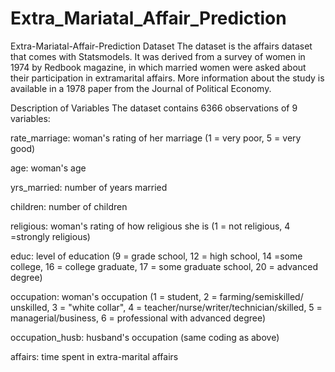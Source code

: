 # Extra_Mariatal_Affair_Prediction
Extra-Mariatal-Affair-Prediction
Dataset The dataset is the affairs dataset that comes with Statsmodels. It was derived from a survey of women in 1974 by Redbook magazine, in which married women were asked about their participation in extramarital affairs. More information about the study is available in a 1978 paper from the Journal of Political Economy.

Description of Variables The dataset contains 6366 observations of 9 variables:

rate_marriage: woman's rating of her marriage (1 = very poor, 5 = very good)

age: woman's age

yrs_married: number of years married

children: number of children

religious: woman's rating of how religious she is (1 = not religious, 4 =strongly religious)

educ: level of education (9 = grade school, 12 = high school, 14 =some college, 16 = college graduate, 17 = some graduate school, 20 = advanced degree)

occupation: woman's occupation (1 = student, 2 = farming/semiskilled/ unskilled, 3 = "white collar", 4 = teacher/nurse/writer/technician/skilled, 5 = managerial/business, 6 = professional with advanced degree)

occupation_husb: husband's occupation (same coding as above)

affairs: time spent in extra-marital affairs
